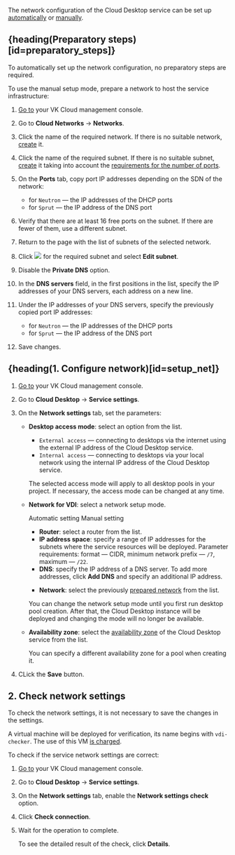 The network configuration of the Cloud Desktop service can be set up [automatically](../../../concepts/about#automatic_net_setup) or [manually](../../../concepts/about#manual_net_setup).

## {heading(Preparatory steps)[id=preparatory_steps]}

To automatically set up the network configuration, no preparatory steps are required.

To use the manual setup mode, prepare a network to host the service infrastructure:

1. [Go to](https://msk.cloud.vk.com/app/en) your VK Cloud management console.
1. Go to **Cloud Networks** → **Networks**.
1. Click the name of the required network. If there is no suitable network, [create](/en/networks/vnet/service-management/net#creating_network) it.
1. Click the name of the required subnet. If there is no suitable subnet, [create](/en/networks/vnet/service-management/net#creating_subnet) it taking into account the [requirements for the number of ports](../../../concepts/about#ports_number).
1. On the **Ports** tab, copy port IP addresses depending on the SDN of the network:

   - for `Neutron` — the IP addresses of the DHCP ports
   - for `Sprut` — the IP address of the DNS port

1. Verify that there are at least 16 free ports on the subnet. If there are fewer of them, use a different subnet.
1. Return to the page with the list of subnets of the selected network.
1. Click ![ ](/en/assets/more-icon.svg "inline") for the required subnet and select **Edit subnet**.
1. Disable the **Private DNS** option.
1. In the **DNS servers** field, in the first positions in the list, specify the IP addresses of your DNS servers, each address on a new line.
1. Under the IP addresses of your DNS servers, specify the previously copied port IP addresses:

   - for `Neutron` — the IP addresses of the DHCP ports
   - for `Sprut` — the IP address of the DNS port

1. Save changes.

## {heading(1. Configure network)[id=setup_net]}

1. [Go to](https://msk.cloud.vk.com/app/en) your VK Cloud management console.
1. Go to **Cloud Desktop** → **Service settings**.
1. On the **Network settings** tab, set the parameters:

   - **Desktop access mode**: select an option from the list.

      - `External access` — connecting to desktops via the internet using the external IP address of the Cloud Desktop service.
      - `Internal access` — connecting to desktops via your local network using the internal IP address of the Cloud Desktop service.

      The selected access mode will apply to all desktop pools in your project. If necessary, the access mode can be changed at any time.

   - **Network for VDI**: select a network setup mode.

      <tabs>
      <tablist>
      <tab>Automatic setting</tab>
      <tab>Manual setting</tab>
      </tablist>
      <tabpanel>

      - **Router**: select a router from the list.
      - **IP address space**: specify a range of IP addresses for the subnets where the service resources will be deployed. Parameter requirements: format — CIDR, minimum network prefix — `/7`, maximum — `/22`.
      - **DNS**: specify the IP address of a DNS server. To add more addresses, click **Add DNS** and specify an additional IP address.

      </tabpanel>
      <tabpanel>

      - **Network**: select the previously [prepared network](#preparatory_steps) from the list.

      </tabpanel>
      </tabs>

      <warn>

      You can change the network setup mode until you first run desktop pool creation. After that, the Cloud Desktop instance will be deployed and changing the mode will no longer be available.

      </warn>

   - **Availability zone**: select the [availability zone](/en/intro/start/concepts/architecture#az) of the Cloud Desktop service from the list.

     <info>

     You can specify a different availability zone for a pool when creating it.

     </info>

1. CLick the **Save** button.

## 2. Check network settings

To check the network settings, it is not necessary to save the changes in the settings.

<warn>

A virtual machine will be deployed for verification, its name begins with `vdi-checker`. The use of this VM [is charged](/en/computing/iaas/tariffication).

</warn>

To check if the service network settings are correct:

1. [Go to](https://msk.cloud.vk.com/app/en) your VK Cloud management console.
1. Go to **Cloud Desktop** → **Service settings**.
1. On the **Network settings** tab, enable the **Network settings check** option.
1. Click **Check connection**.
1. Wait for the operation to complete.

   To see the detailed result of the check, click **Details**.

